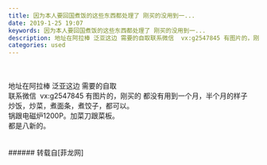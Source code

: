 ```yaml
---
title: 因为本人要回国煮饭的这些东西都处理了 刚买的没用到一...
date: 2019-1-25 19:07
keywords: 因为本人要回国煮饭的这些东西都处理了 刚买的没用到一...
description: 地址在阿拉棒 泛亚这边 需要的自取联系微信  vx:g2547845 有图片的，刚买的 都没有用到一个月，半个月的样子炒饭，炒菜，煮面条，煮饺子，都可以。锅跟电磁炉1200P。加菜刀跟菜板。都是八新的。
categories: used
---
```

<td class="t_f" id="postmessage_2798725">

<br/>
<br/>
地址在阿拉棒 泛亚这边 需要的自取<br/>
联系微信  vx:g2547845 有图片的，刚买的 都没有用到一个月，半个月的样子<br/>
炒饭，炒菜，煮面条，煮饺子，都可以。<br/>
锅跟电磁炉1200P。加菜刀跟菜板。<br/>
都是八新的。<br/>
<br/>
<br/>
</td>
###### 转载自[菲龙网]